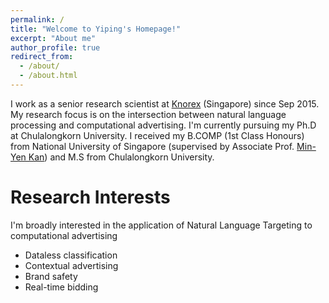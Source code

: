 ```yaml
---
permalink: /
title: "Welcome to Yiping's Homepage!"
excerpt: "About me"
author_profile: true
redirect_from: 
  - /about/
  - /about.html
---
```


I work as a senior research scientist at [Knorex](https://www.knorex.com/) (Singapore) since Sep 2015. My research focus is on the intersection between natural language processing and computational advertising. I'm currently pursuing my Ph.D at Chulalongkorn University. I received my B.COMP (1st Class Honours) from National University of Singapore (supervised by Associate Prof. [Min-Yen Kan](https://www.comp.nus.edu.sg/~kanmy/index.html))  and M.S from Chulalongkorn University.

Research Interests
======

I'm broadly interested in the application of Natural Language Targeting to computational advertising
- Dataless classification
- Contextual advertising
- Brand safety
- Real-time bidding


